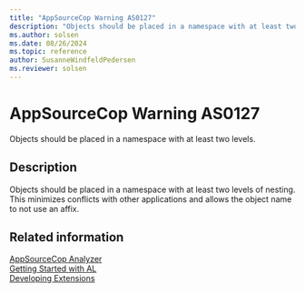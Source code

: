 ```yaml
---
title: "AppSourceCop Warning AS0127"
description: "Objects should be placed in a namespace with at least two levels of nesting."
ms.author: solsen
ms.date: 08/26/2024
ms.topic: reference
author: SusanneWindfeldPedersen
ms.reviewer: solsen
---
```

[//]: # (START>DO_NOT_EDIT)
[//]: # (IMPORTANT:Do not edit any of the content between here and the END>DO_NOT_EDIT.)
[//]: # (Any modifications should be made in the .xml files in the ModernDev repo.)
# AppSourceCop Warning AS0127
Objects should be placed in a namespace with at least two levels.

## Description
Objects should be placed in a namespace with at least two levels of nesting. This minimizes conflicts with other applications and allows the object name to not use an affix.

[//]: # (IMPORTANT: END>DO_NOT_EDIT)
## Related information  
[AppSourceCop Analyzer](appsourcecop.md)  
[Getting Started with AL](../devenv-get-started.md)  
[Developing Extensions](../devenv-dev-overview.md)  